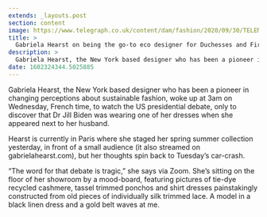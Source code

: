 ```yaml
--- 
extends: _layouts.post 
section: content 
image: https://www.telegraph.co.uk/content/dam/fashion/2020/09/30/TELEMMGLPICT000240725752-xlarge_trans_NvBQzQNjv4Bq-wioWl5aH7fAEJ8IWJw2Yw_hdviTmVO3LOKbtZ3uvfI.jpeg?imwidth=1200 
title: > 
  Gabriela Hearst on being the go-to eco designer for Duchesses and First Families 
description: > 
  Gabriela Hearst, the New York based designer who has been a pioneer in changing perceptions about sustainable fashion, woke up at 3am on Wednesday, French time, to watch the US presidential debate, only to discover that Dr Jill Biden was wearing one of her dresses when she appeared next to her husband.Hearst is currently in Paris where she staged her spring summer collection yesterday, in front of a small audience (it also streamed on gabrielahearst.com), but her thoughts spin back to Tuesday’s car-crash.“The word for that debate is tragic,” she says via Zoom.She’s sitting on the floor of her showroom by a mood-board, featuring pictures of tie-dye recycled cashmere, tassel trimmed ponchos and shirt dresses painstakingly constructed from old pieces of individually silk trimmed lace.A model in a black linen dress and a gold belt waves at me. 
date: 1602324344.5025885 
--- 
```

Gabriela Hearst, the New York based designer who has been a pioneer in changing perceptions about sustainable fashion, woke up at 3am on Wednesday, French time, to watch the US presidential debate, only to discover that Dr Jill Biden was wearing one of her dresses when she appeared next to her husband.

Hearst is currently in Paris where she staged her spring summer collection yesterday, in front of a small audience (it also streamed on gabrielahearst.com), but her thoughts spin back to Tuesday’s car-crash.

“The word for that debate is tragic,” she says via Zoom. She’s sitting on the floor of her showroom by a mood-board, featuring pictures of tie-dye recycled cashmere, tassel trimmed ponchos and shirt dresses painstakingly constructed from old pieces of individually silk trimmed lace. A model in a black linen dress and a gold belt waves at me.